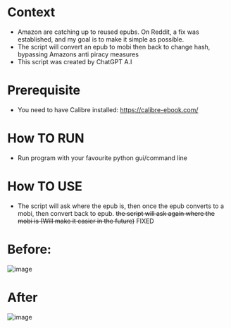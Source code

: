 # Context
- Amazon are catching up to reused epubs. On Reddit, a fix was established, and my goal is to make it simple as possible.
- The script will convert an epub to mobi then back to change hash, bypassing Amazons anti piracy measures 
- This script was created by ChatGPT A.I
# Prerequisite
- You need to have Calibre installed: https://calibre-ebook.com/
# How TO RUN
- Run program with your favourite python gui/command line
# How TO USE
- The script will ask where the epub is, then once the epub converts to a mobi, then convert back to epub. ~~the script will ask again where the mobi is (Will make it easier in the future)~~ FIXED

# Before:
![image](https://user-images.githubusercontent.com/93299449/208838988-e98c590f-b9e2-4009-8be6-04595cfc8560.png)
# After
![image](https://user-images.githubusercontent.com/93299449/208839074-ce1c3269-cbf7-4393-92f5-0ff0a6cfe5da.png)
